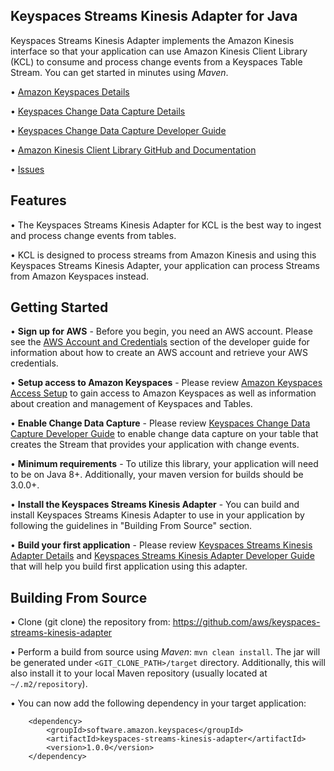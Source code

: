 ## Keyspaces Streams Kinesis Adapter for Java
Keyspaces Streams Kinesis Adapter implements the Amazon Kinesis interface so that your application can use Amazon Kinesis Client Library \(KCL\) to consume and process change events from a Keyspaces Table Stream. You can get started in minutes using *Maven*.

• [Amazon Keyspaces Details][1]

• [Keyspaces Change Data Capture Details][2]

• [Keyspaces Change Data Capture Developer Guide][3]

• [Amazon Kinesis Client Library GitHub and Documentation][4]

• [Issues][5]

## Features
• The Keyspaces Streams Kinesis Adapter for KCL is the best way to ingest and process change events from tables.

• KCL is designed to process streams from Amazon Kinesis and using this Keyspaces Streams Kinesis Adapter, your application can process Streams from Amazon Keyspaces instead.

## Getting Started
• **Sign up for AWS** - Before you begin, you need an AWS account. Please see the [AWS Account and Credentials][6] section of the developer guide for information about how to create an AWS account and retrieve your AWS credentials.

• **Setup access to Amazon Keyspaces** - Please review [Amazon Keyspaces Access Setup][7] to gain access to Amazon Keyspaces as well as information about creation and management of Keyspaces and Tables.

• **Enable Change Data Capture** - Please review [Keyspaces Change Data Capture Developer Guide][3] to enable change data capture on your table that creates the Stream that provides your application with change events.

• **Minimum requirements** - To utilize this library, your application will need to be on Java 8+. Additionally, your maven version for builds should be 3.0.0+.

• **Install the Keyspaces Streams Kinesis Adapter** - You can build and install Keyspaces Streams Kinesis Adapter to use in your application by following the guidelines in "Building From Source" section.

• **Build your first application** - Please review [Keyspaces Streams Kinesis Adapter Details][8] and [Keyspaces Streams Kinesis Adapter Developer Guide][9] that will help you build first application using this adapter.

## Building From Source

• Clone (git clone) the repository from: https://github.com/aws/keyspaces-streams-kinesis-adapter

• Perform a build from source using *Maven*: `mvn clean install`. The jar will be generated under `<GIT_CLONE_PATH>/target` directory. Additionally, this will also install it to your local Maven repository (usually located at `~/.m2/repository`).

• You can now add the following dependency in your target application:

```
    <dependency>
        <groupId>software.amazon.keyspaces</groupId>
        <artifactId>keyspaces-streams-kinesis-adapter</artifactId>
        <version>1.0.0</version>
    </dependency>
```

[1]: https://docs.aws.amazon.com/keyspaces/latest/devguide/what-is-keyspaces.html
[2]: https://docs.aws.amazon.com/keyspaces/latest/devguide/cdc_how-it-works.html
[3]: https://docs.aws.amazon.com/keyspaces/latest/devguide/cdc_how-to-use.html
[4]: https://github.com/awslabs/amazon-kinesis-client
[5]: https://github.com/aws/keyspaces-streams-kinesis-adapter/issues
[6]: https://docs.aws.amazon.com/accounts/latest/reference/manage-acct-creating.html
[7]: https://docs.aws.amazon.com/keyspaces/latest/devguide/getting-started.html
[8]: https://docs.aws.amazon.com/keyspaces/latest/devguide/cdc_how-to-use-kcl.html
[9]: https://docs.aws.amazon.com/keyspaces/latest/devguide/cdc-kcl-implementation.html 
